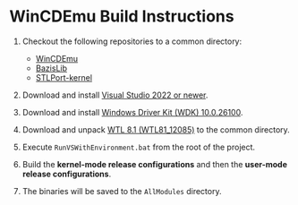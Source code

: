 # WinCDEmu Build Instructions

1. Checkout the following repositories to a common directory:
   - [WinCDEmu](https://github.com/charles7668/WinCDEmu)
   - [BazisLib](https://github.com/charles7668/BazisLib)
   - [STLPort-kernel](https://github.com/charles7668/stlport-kernel)
2. Download and install [Visual Studio 2022 or newer](https://visualstudio.microsoft.com/).

3. Download and install [Windows Driver Kit (WDK) 10.0.26100](https://learn.microsoft.com/en-us/windows-hardware/drivers/download-the-wdk).

4. Download and unpack [WTL 8.1 (WTL81_12085)](https://sourceforge.net/projects/wtl/files/WTL%208.1/WTL%208.1.12085/wtl81_12085.zip/download) to the common directory.

5. Execute `RunVSWithEnvironment.bat` from the root of the project.

6. Build the **kernel-mode release configurations** and then the **user-mode release configurations**.

7. The binaries will be saved to the `AllModules` directory.
